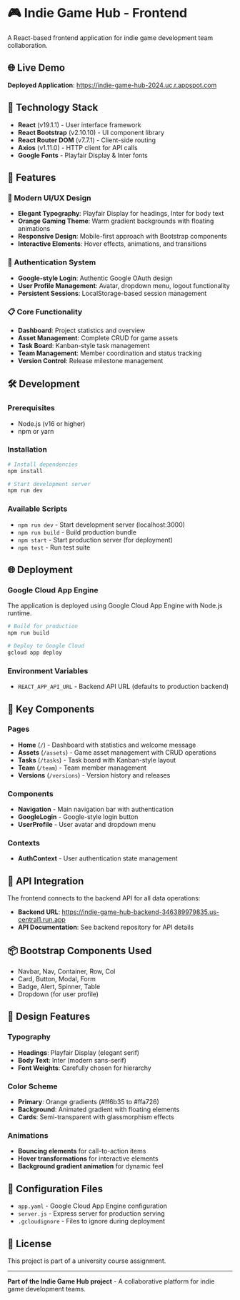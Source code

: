 # 🎮 Indie Game Hub - Frontend

A React-based frontend application for indie game development team collaboration.

## 🌐 Live Demo

**Deployed Application**: https://indie-game-hub-2024.uc.r.appspot.com

## 🚀 Technology Stack

- **React** (v19.1.1) - User interface framework
- **React Bootstrap** (v2.10.10) - UI component library
- **React Router DOM** (v7.7.1) - Client-side routing
- **Axios** (v1.11.0) - HTTP client for API calls
- **Google Fonts** - Playfair Display & Inter fonts

## 📱 Features

### 🎨 Modern UI/UX Design
- **Elegant Typography**: Playfair Display for headings, Inter for body text
- **Orange Gaming Theme**: Warm gradient backgrounds with floating animations
- **Responsive Design**: Mobile-first approach with Bootstrap components
- **Interactive Elements**: Hover effects, animations, and transitions

### 🔐 Authentication System
- **Google-style Login**: Authentic Google OAuth design
- **User Profile Management**: Avatar, dropdown menu, logout functionality
- **Persistent Sessions**: LocalStorage-based session management

### 📋 Core Functionality
- **Dashboard**: Project statistics and overview
- **Asset Management**: Complete CRUD for game assets
- **Task Board**: Kanban-style task management
- **Team Management**: Member coordination and status tracking
- **Version Control**: Release milestone management

## 🛠️ Development

### Prerequisites
- Node.js (v16 or higher)
- npm or yarn

### Installation
```bash
# Install dependencies
npm install

# Start development server
npm run dev
```

### Available Scripts
- `npm run dev` - Start development server (localhost:3000)
- `npm run build` - Build production bundle
- `npm start` - Start production server (for deployment)
- `npm test` - Run test suite

## 🌐 Deployment

### Google Cloud App Engine
The application is deployed using Google Cloud App Engine with Node.js runtime.

```bash
# Build for production
npm run build

# Deploy to Google Cloud
gcloud app deploy
```

### Environment Variables
- `REACT_APP_API_URL` - Backend API URL (defaults to production backend)

## 🎯 Key Components

### Pages
- **Home** (`/`) - Dashboard with statistics and welcome message
- **Assets** (`/assets`) - Game asset management with CRUD operations
- **Tasks** (`/tasks`) - Task board with Kanban-style layout
- **Team** (`/team`) - Team member management
- **Versions** (`/versions`) - Version history and releases

### Components
- **Navigation** - Main navigation bar with authentication
- **GoogleLogin** - Google-style login button
- **UserProfile** - User avatar and dropdown menu

### Contexts
- **AuthContext** - User authentication state management

## 🔗 API Integration

The frontend connects to the backend API for all data operations:
- **Backend URL**: https://indie-game-hub-backend-346389979835.us-central1.run.app
- **API Documentation**: See backend repository for API details

## 📦 Bootstrap Components Used

- Navbar, Nav, Container, Row, Col
- Card, Button, Modal, Form
- Badge, Alert, Spinner, Table
- Dropdown (for user profile)

## 🎨 Design Features

### Typography
- **Headings**: Playfair Display (elegant serif)
- **Body Text**: Inter (modern sans-serif)
- **Font Weights**: Carefully chosen for hierarchy

### Color Scheme
- **Primary**: Orange gradients (#ff6b35 to #ffa726)
- **Background**: Animated gradient with floating elements
- **Cards**: Semi-transparent with glassmorphism effects

### Animations
- **Bouncing elements** for call-to-action items
- **Hover transformations** for interactive elements
- **Background gradient animation** for dynamic feel

## 🔧 Configuration Files

- `app.yaml` - Google Cloud App Engine configuration
- `server.js` - Express server for production serving
- `.gcloudignore` - Files to ignore during deployment

## 📄 License

This project is part of a university course assignment.

---

**Part of the Indie Game Hub project** - A collaborative platform for indie game development teams.
